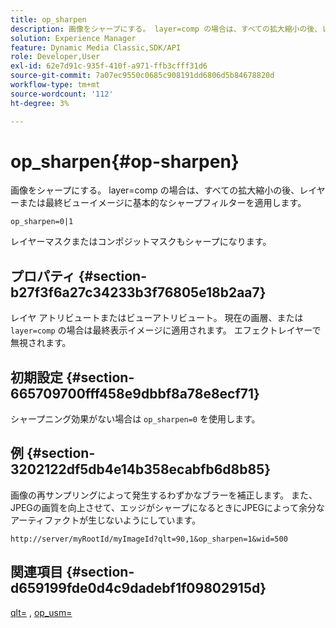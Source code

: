```yaml
---
title: op_sharpen
description: 画像をシャープにする。 layer=comp の場合は、すべての拡大縮小の後、レイヤーまたは最終ビューイメージに基本的なシャープフィルターを適用します。
solution: Experience Manager
feature: Dynamic Media Classic,SDK/API
role: Developer,User
exl-id: 62e7d91c-935f-410f-a971-ffb3cfff31d6
source-git-commit: 7a07ec9550c0685c908191dd6806d5b84678820d
workflow-type: tm+mt
source-wordcount: '112'
ht-degree: 3%

---
```


# op_sharpen{#op-sharpen}

画像をシャープにする。 layer=comp の場合は、すべての拡大縮小の後、レイヤーまたは最終ビューイメージに基本的なシャープフィルターを適用します。

`op_sharpen=0|1`

レイヤーマスクまたはコンポジットマスクもシャープになります。

## プロパティ {#section-b27f3f6a27c34233b3f76805e18b2aa7}

レイヤ アトリビュートまたはビューアトリビュート。 現在の画層、または `layer=comp` の場合は最終表示イメージに適用されます。 エフェクトレイヤーで無視されます。

## 初期設定 {#section-665709700fff458e9dbbf8a78e8ecf71}

シャープニング効果がない場合は `op_sharpen=0` を使用します。

## 例 {#section-3202122df5db4e14b358ecabfb6d8b85}

画像の再サンプリングによって発生するわずかなブラーを補正します。 また、JPEGの画質を向上させて、エッジがシャープになるときにJPEGによって余分なアーティファクトが生じないようにしています。

`http://server/myRootId/myImageId?qlt=90,1&op_sharpen=1&wid=500`

## 関連項目 {#section-d659199fde0d4c9dadebf1f09802915d}

[qlt=](../../../../../is-api/http-ref/image-serving-api-ref/c-http-protocol-reference/c-command-reference/r-is-http-qlt.md#reference-f69ed0758c784b0385d979820546d352) , [op_usm=](../../../../../is-api/http-ref/image-serving-api-ref/c-http-protocol-reference/c-command-reference/r-op-sharpen.md#reference-c32573230c6140f883efdaa201ea8541)
